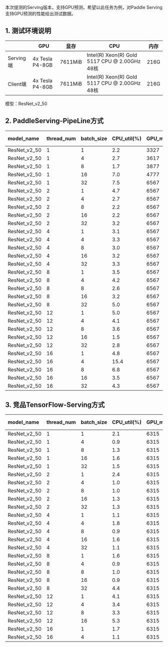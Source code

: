 本次提测的Serving版本，支持GPU预测，希望以此任务为例，对Paddle Serving支持GPU预测的性能给出测试数据。

## 1. 测试环境说明

|          | GPU | 显存 | CPU | 内存 |
|----------|---------|----------|----------------------------------------------|------|
| Serving端 | 4x Tesla P4-8GB | 7611MiB | Intel(R) Xeon(R) Gold 5117 CPU @ 2.00GHz 48核 | 216G |
| Client端  | 4x Tesla P4-8GB | 7611MiB | Intel(R) Xeon(R) Gold 5117 CPU @ 2.00GHz 48核 | 216G |

模型：ResNet_v2_50

## 2. PaddleServing-PipeLine方式
|model_name |thread_num |batch_size |CPU_util(%) |GPU_memory(mb) |GPU_util(%) |qps(samples/s) |total count |mean(ms) |median(ms) |80 percent(ms) |90 percent(ms) |99 percent(ms) |total cost(s) |each cost(s)|
|:--|:--|:--|:--|:--|:--|:--|:--|:--|:--|:--|:--|:--|:--|:--
|ResNet_v2_50 |1 |1 |2.2 |3327 |17.25 |17.633658869240787 |355 |56.428481238996476 |38.646728515625 |39.496826171875 |39.98369140625 |1273.1911083984373 |20.131953477859497 |20.033540725708008|
|ResNet_v2_50 |1 |4 |2.7 |3617 |28.122 |53.50748430453522 |268 |74.71539215543378 |74.6181640625 |75.3138671875 |75.6051025390625 |77.85322998046874 |20.03458046913147 |20.024930953979492|
|ResNet_v2_50 |1 |8 |1.7 |3877 |25.7869 |59.60582783086999 |150 |133.5897119140625 |132.7503662109375 |134.968310546875 |136.470703125 |140.79039062499996 |20.132259607315063 |20.03933620452881|
|ResNet_v2_50 |1 |16 |7.0 |4777 |27.0175 |63.2627646819339 |80 |252.30162048339844 |251.8448486328125 |253.046630859375 |253.91142578125 |263.361640625 |20.233070850372314 |20.18476152420044|
|ResNet_v2_50 |1 |32 |7.5 |6567 |38.532 |62.945314687348024 |40 |506.8969482421875 |507.3531494140625 |510.562353515625 |511.421240234375 |536.8068920898437 |20.335111618041992 |20.276386737823486|
|ResNet_v2_50 |2 |1 |4.7 |6567 |49.4828 |50.40600094376044 |1010 |39.63352195815285 |39.5345458984375 |40.452880859375 |41.1375 |42.940522460937494 |20.037296772003174 |20.01696753501892|
|ResNet_v2_50 |2 |4 |2.7 |6567 |44.4744 |83.4255836891382 |420 |95.38548002697172 |95.7069091796875 |97.599951171875 |98.098583984375 |102.39680908203125 |20.137707471847534 |20.03199553489685|
|ResNet_v2_50 |2 |8 |2.2 |6567 |42.898 |91.3727510505176 |230 |174.89108568274457 |175.0452880859375 |175.82001953125 |176.7634033203125 |178.64064453125002 |20.13729453086853 |20.1132071018219|
|ResNet_v2_50 |2 |16 |2.2 |6567 |45 |97.5591285698611 |124 |327.16720088835683 |328.6126708984375 |329.75185546875 |330.386962890625 |336.86397460937496 |20.336385011672974 |20.284939169883728|
|ResNet_v2_50 |2 |32 |3.2 |6567 |59.5714 |100.70765418116333 |64 |633.9812698364258 |637.8568115234375 |648.103515625 |650.7439697265625 |659.2212915039062 |20.336090803146362 |20.28787398338318|
|ResNet_v2_50 |4 |1 |3.1 |6567 |64.3333 |80.27845081929433 |1617 |49.56464230756223 |49.4873046875 |51.5537109375 |52.693408203125 |55.207568359374996 |20.142391681671143 |20.038144528865814|
|ResNet_v2_50 |4 |4 |3.3 |6567 |70.4563 |136.62061939701394 |688 |116.51574919944586 |121.8629150390625 |129.8181640625 |133.384423828125 |142.69500732421875 |20.143372297286987 |20.041599333286285|
|ResNet_v2_50 |4 |8 |3.0 |6567 |70.896 |158.46554975132275 |399 |201.30669079926378 |210.69775390625 |228.51748046875 |236.427294921875 |252.24822753906233 |20.143179416656494 |20.081032752990723|
|ResNet_v2_50 |4 |16 |3.2 |6567 |66.3832 |156.4935247130092 |197 |407.6668608224937 |423.974609375 |450.368212890625 |464.45986328125 |482.93658203125 |20.141408443450928 |20.078101694583893|
|ResNet_v2_50 |4 |32 |3.3 |6567 |72.4791 |162.01742190796557 |104 |785.5079204852765 |813.0341796875 |887.107958984375 |909.6556640625 |935.3334838867188 |20.541000843048096 |20.423666059970856|
|ResNet_v2_50 |8 |1 |3.5 |6567 |93.977 |115.9749228558386 |2337 |68.5580409078145 |65.45849609375 |76.13930664062501 |83.542041015625 |91.45666015624998 |20.15090799331665 |20.028797417879105|
|ResNet_v2_50 |8 |4 |4.2 |6567 |90.0952 |175.58748591910316 |889 |180.7330482920592 |170.5810546875 |218.99931640625 |240.06337890625002 |254.413759765625 |20.252012729644775 |20.084695398807526|
|ResNet_v2_50 |8 |8 |2.6 |6567 |93.8693 |206.76595246418208 |526 |306.52158695119414 |303.043212890625 |321.0791015625 |350.5477294921875 |400.32452392578125 |20.351513147354126 |20.15437400341034|
|ResNet_v2_50 |8 |16 |3.2 |6567 |85.7273 |205.31850043117367 |265 |614.1745522553066 |552.372314453125 |775.89169921875 |802.022607421875 |902.2763183593761 |20.650842428207397 |20.345011442899704|
|ResNet_v2_50 |8 |32 |5.0 |6567 |89.8717 |219.8410273718835 |146 |1138.4533474020761 |1039.640869140625 |1364.289794921875 |1474.6744384765625 |1788.2614379882834 |21.251720190048218 |20.777225106954575|
|ResNet_v2_50 |12 |1 |5.0 |6567 |89.4762 |110.00858327847862 |2218 |108.50048552943953 |103.015625 |121.09404296875003 |137.1392333984375 |151.80401123046872 |20.162063121795654 |20.055511037508648|
|ResNet_v2_50 |12 |4 |4.1 |6567 |77.7619 |153.7824464757549 |779 |309.68895575507463 |285.585205078125 |378.07421875 |413.481640625 |424.70853515625 |20.262390613555908 |20.104551911354065|
|ResNet_v2_50 |12 |8 |3.6 |6567 |72.6977 |165.36021780846013 |425 |571.1991590073529 |510.995849609375 |731.9383300781251 |747.6568359375 |757.304716796875 |20.56117272377014 |20.230452219645183|
|ResNet_v2_50 |12 |16 |1.5 |6567 |76.2222 |189.6414991568285 |252 |987.7153136238219 |926.00390625 |1080.99130859375 |1249.4956298828126 |1434.4802392578124 |21.26116919517517 |20.74245794614156|
|ResNet_v2_50 |12 |32 |2.8 |6567 |84.25 |203.868228281784 |138 |1811.640237559443 |1764.2760009765625 |1855.28046875 |2023.56826171875 |2586.8038134765625 |21.66105055809021 |20.834286351998646|
|ResNet_v2_50 |16 |1 |4.8 |6567 |94.3333 |116.34927733312234 |2347 |136.7957122373642 |135.959716796875 |144.1568359375 |146.105517578125 |175.05707519531248 |20.172020435333252 |20.067057371139526|
|ResNet_v2_50 |16 |4 |15.4 |6567 |83.6364 |160.59012047270738 |822 |393.3079394412447 |396.446533203125 |426.272216796875 |429.777734375 |564.1119360351562 |20.47448492050171 |20.206754431128502|
|ResNet_v2_50 |16 |8 |6.8 |6567 |81.0233 |169.95774070621547 |437 |741.5512622684854 |751.521484375 |763.199169921875 |948.8041992187501 |1001.156142578125 |20.56981921195984 |20.254074171185493|
|ResNet_v2_50 |16 |16 |3.5 |6567 |77.8706 |186.56600081516 |248 |1332.1007946383568 |1365.2745361328125 |1399.212255859375 |1432.4037353515625 |1771.4374853515626 |21.26861262321472 |20.64799252152443|
|ResNet_v2_50 |16 |32 |4.3 |6567 |83.6371 |201.1293408638195 |140 |2419.3400198800223 |2561.09228515625 |2616.081103515625 |2642.0835205078124 |2883.8197412109366 |22.274224042892456 |21.169659316539764|

## 3. 竞品TensorFlow-Serving方式
model_name|thread_num|batch_size|CPU_util(%)|GPU_memory(mb)|GPU_util(%)|qps(samples/s)|total count|mean(ms)|median(ms)|80 percent(ms)|90 percent(ms)|99 percent(ms)|total cost(s)|each cost(s)|
|:--|:--|:--|:--|:--|:--|:--|:--|:--|:--|:--|:--|:--|:--|:--|
|ResNet_v2_50|1|1|2.1|6315|54|43.75570770301271|NaN|15.5063232421875|15.239013671875|15.387646484374999|15.971313476562498|19.846301269531253|0.22854161262512207|0.15510153770446777|
|ResNet_v2_50|1|4|0.9|6315|89|48.117446702088664|NaN|73.0424560546875|35.518310546875|37.1490234375|74.91518554687487|379.05396972656257|0.8312993049621582|0.7305266857147217|
|ResNet_v2_50|1|8|1.3|6315|93|77.63418007038673|NaN|93.7514892578125|55.6685791015625|60.045849609375004|97.18415527343737|395.9098217773438|1.0304739475250244|0.9376020431518555|
|ResNet_v2_50|1|16|1.6|6315|94|97.71724800506956|NaN|147.370068359375|100.296630859375|108.24970703125001|156.34389648437485|513.4688623046875|1.6373772621154785|1.473797082901001|
|ResNet_v2_50|1|32|1.5|6315|96|116.93800891155549|NaN|260.0307373046875|197.95849609375|213.491015625|280.7433593749998|757.5216992187501|2.73649263381958|2.600431203842163|
|ResNet_v2_50|2|1|2.4|6315|89|58.92241881896788|NaN|21.91448974609375|21.2923583984375|21.8095703125|22.869189453125006|30.533295898437494|0.3394293785095215|0.21921205520629883|
|ResNet_v2_50|2|4|1.0|6315|93|148.46502572906388|NaN|42.67369384765625|40.7852783203125|44.94863281250001|52.541333007812504|56.0185498046875|0.5388474464416504|0.4268152713775635|
|ResNet_v2_50|2|8|1.0|6315|96|190.71839615362427|NaN|69.8621337890625|65.124755859375|73.44399414062501|92.5853759765625|94.67222900390624|0.8389332294464111|0.6987596750259399|
|ResNet_v2_50|2|16|1.3|6315|97|238.01022776804624|NaN|113.18492431640625|108.5338134765625|109.2408203125|137.240283203125|149.5225146484375|1.344480037689209|1.1319530010223389|
|ResNet_v2_50|2|32|1.3|6315|100|251.44343658668842|NaN|231.26734619140626|205.041748046875|294.332861328125|309.7132812500001|334.83323486328123|2.5453040599823|2.3127869367599487|
|ResNet_v2_50|4|1|1.1|6315|96|41.54583069914317|NaN|72.4408447265625|38.391357421875|71.24418945312502|92.31708984375003|514.4540087890625|0.962792158126831|0.7244616746902466|
|ResNet_v2_50|4|4|1.8|6315|98|166.99795746917292|NaN|77.47444458007813|77.7755126953125|80.92041015625|88.3317138671875|101.21800781249999|0.9580955505371094|0.7748416662216187|
|ResNet_v2_50|4|8|0.9|6315|99|219.2091124069199|NaN|127.08803100585938|127.197509765625|136.592333984375|152.405126953125|162.7202685546875|1.4597933292388916|1.270979881286621|
|ResNet_v2_50|4|16|1.6|6315|99|271.2776591628147|NaN|214.3982727050781|213.990966796875|226.74565429687502|233.62548828125|259.1772998046875|2.359206438064575|2.14408540725708|
|ResNet_v2_50|4|32|1.1|6315|100|286.8647521044879|NaN|413.7820617675781|408.006591796875|465.45664062500003|515.0534423828126|592.00384765625|4.462033033370972|4.137937664985657|
|ResNet_v2_50|8|1|1.6|6315|98|80.81183612994465|NaN|83.23367309570312|83.27734375|92.96806640625|96.58520507812501|110.42044189453125|0.9899539947509766|0.8324028849601746|
|ResNet_v2_50|8|4|0.9|6315|99|188.87964973785503|NaN|153.83353576660156|153.7049560546875|166.887939453125|172.56806640625|201.40339599609368|1.6942005157470703|1.5384117662906647|
|ResNet_v2_50|8|8|1.0|6315|100|237.95324127248458|NaN|251.08477172851562|250.9620361328125|268.9197265625|287.1752197265626|325.4354296875|2.6896040439605713|2.5109518468379974|
|ResNet_v2_50|8|16|0.9|6315|100|284.54893581995265|NaN|420.44964599609375|435.37158203125|468.86137695312505|515.74599609375|550.1150952148437|4.498347520828247|4.204609364271164|
|ResNet_v2_50|8|32|4.4|6315|100|284.7884200208036|NaN|797.1125793457031|819.591552734375|920.166796875|978.4201171875001|1046.6215258789061|4.494564771652222|3.9856424927711487|
|ResNet_v2_50|12|1|4.1|6315|93|73.94944392074078|NaN|141.00926310221354|147.0828857421875|162.398779296875|166.519921875|178.78006591796876|1.6227302551269531|1.4101588129997253|
|ResNet_v2_50|12|4|3.4|6315|100|188.89136353200647|NaN|232.45508422851563|231.9566650390625|248.440771484375|264.4835693359375|289.8395068359375|2.5411431789398193|2.324637313683828|
|ResNet_v2_50|12|8|3.3|6315|100|237.90598070167323|NaN|376.739902750651|376.1767578125|400.2998046875|420.91645507812495|461.4720776367187|4.035207509994507|3.7674967845280967|
|ResNet_v2_50|12|16|5.3|6315|100|270.91933476759425|NaN|642.7119547526041|639.72265625|703.9482421875|776.6265136718749|809.430361328125|3.543490171432495|3.2136237621307373|
|ResNet_v2_50|16|1|1.7|6315|93|77.94299484331752|NaN|178.47059936523436|178.8289794921875|201.5099609375|214.1606201171875|235.76847412109373|2.0527822971343994|1.7847793251276016|
|ResNet_v2_50|16|4|1.1|6315|100|190.8966798676615|NaN|307.3357818603516|304.0648193359375|333.9826171875|355.899462890625|406.84044677734374|3.3525989055633545|3.073450207710266|
